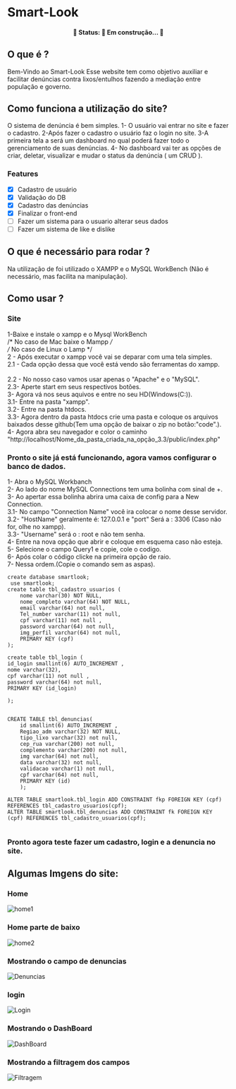 # Smart-Look
<h4 align="center"> 
	🚧  Status: 🚀 Em construção...  🚧
</h4>

## O que é ?
Bem-Vindo ao Smart-Look 
Esse website tem como objetivo auxiliar e facilitar denúncias contra lixos/entulhos fazendo a mediação entre população e governo.

## Como funciona a utilização do site?
O sistema de denúncia é bem simples.
 1- O usuário vai entrar no site e fazer o cadastro.
 2-Após fazer o cadastro o usuário faz o login no site.
 3-A primeira tela a será um dashboard no qual poderá fazer todo o gerenciamento de suas denúncias.
 4- No dashboard vai ter as opções de criar, deletar, visualizar e mudar o status da denúncia ( um CRUD  ).
 
 ### Features
- [x] Cadastro de usuário
- [x] Validação do DB
- [x] Cadastro das denúncias
- [x] Finalizar o front-end 
- [ ] Fazer um sistema para o usuario alterar seus dados
- [ ] Fazer um sistema de like e dislike  

## O que é necessário para rodar ?
Na utilização de foi utilizado o XAMPP e o MySQL WorkBench (Não é necessário, mas facilita na manipulação).

## Como usar ?
### Site 
1-Baixe e instale o xampp e o Mysql WorkBench <br>
/* No caso de Mac baixe o Mampp */<br>
/* No caso de Linux o Lamp */<br>
2 - Após executar o xampp você vai se deparar com uma tela simples.<br>
2.1 - Cada opção dessa que você está vendo são ferramentas do xampp.<br>	
2.2 -  No nosso caso vamos usar apenas o "Apache" e o "MySQL".<br>
2.3- Aperte start em seus respectivos botões.<br>
3- Agora vá nos seus aquivos e entre no seu HD(Windows(C:)).<br>
3.1- Entre na pasta "xampp".<br>
3.2- Entre na pasta htdocs.<br>
3.3- Agora dentro da pasta htdocs crie uma pasta e coloque os arquivos baixados desse github(Tem uma opção de baixar o zip no botão:"code".).<br>
4- Agora abra seu navegador e color o caminho "http://localhost/Nome_da_pasta_criada_na_opção_3.3/public/index.php" <br>
### Pronto o site já está funcionando, agora vamos configurar o banco de dados.<br>
1- Abra o MySQL Workbanch <br>
2- Ao lado do nome MySQL Connections tem uma bolinha com sinal de +.<br>
3- Ao apertar essa bolinha abrira uma caixa de config para a New Connection.<br>
3.1- No campo "Connection Name" você ira colocar o nome desse servidor.<br>
3.2- "HostName" geralmente é: 127.0.0.1 e "port" Será a : 3306 (Caso não for, olhe no xampp).<br>
3.3- "Username" será o : root e não tem senha.<br>
4- Entre na nova opção que abrir e coloque em esquema caso não esteja.<br>
5- Selecione o campo Query1 e copie, cole o codigo.<br>
6- Após colar o código clicke na primeira opção de raio.<br>
7- Nessa ordem.(Copie o comando sem as aspas).<br>

```
create database smartlook;
 use smartlook;
create table tbl_cadastro_usuarios (
    nome varchar(30) NOT NULL,
    nome_completo varchar(64) NOT NULL,
    email varchar(64) not null,
    Tel_number varchar(11) not null,
    cpf varchar(11) not null ,
    password varchar(64) not null,
    img_perfil varchar(64) not null,
    PRIMARY KEY (cpf)
);

create table tbl_login (
id_login smallint(6) AUTO_INCREMENT ,
nome varchar(32),
cpf varchar(11) not null ,
password varchar(64) not null,
PRIMARY KEY (id_login)

);


CREATE TABLE tbl_denuncias(
	id smallint(6) AUTO_INCREMENT ,
	Regiao_adm varchar(32) NOT NULL,
	tipo_lixo varchar(32) not null,
	cep_rua varchar(200) not null,
	complemento varchar(200) not null,
	img varchar(64) not null,
	data varchar(32) not null,
	validacao varchar(1) not null,
	cpf varchar(64) not null,
	PRIMARY KEY (id)
    );
    
ALTER TABLE smartlook.tbl_login ADD CONSTRAINT fkp FOREIGN KEY (cpf) REFERENCES tbl_cadastro_usuarios(cpf);
ALTER TABLE smartlook.tbl_denuncias ADD CONSTRAINT fk FOREIGN KEY (cpf) REFERENCES tbl_cadastro_usuarios(cpf);


```
	
### Pronto agora teste fazer um cadastro, login e a denuncia no site.

## Algumas Imgens do site:

### Home
![home1](https://user-images.githubusercontent.com/80328167/172514055-6bffe9b8-ca28-4d4b-b1de-e7f48cab5d9b.PNG)

### Home parte de baixo
![home2](https://user-images.githubusercontent.com/80328167/172514059-204773d4-7d83-4844-a9e0-7bc2230774f5.PNG)

### Mostrando o campo de denuncias
![Denuncias](https://user-images.githubusercontent.com/80328167/172514049-4c42d352-532f-4965-8ef8-494ea86bba90.PNG)

### login
![Login](https://user-images.githubusercontent.com/80328167/172514062-eedff114-57f0-40e4-b527-0b1bbd9e7ae9.PNG)

### Mostrando o DashBoard
![DashBoard](https://user-images.githubusercontent.com/80328167/172514047-061bc82f-e5ca-4fd4-8d30-2d149804f66f.PNG)

### Mostrando a filtragem dos campos
![Filtragem](https://user-images.githubusercontent.com/80328167/172514051-80b122d6-06d1-47b1-aaf0-bfc40dd1644b.PNG)




